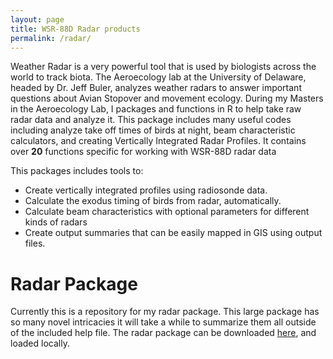 ```yaml
---
layout: page
title: WSR-88D Radar products
permalink: /radar/
---
```


Weather Radar is a very powerful tool that is used by biologists across the world to track biota. The Aeroecology lab at the University of Delaware, headed by Dr. Jeff Buler, analyzes weather radars to answer important questions about Avian Stopover and movement ecology. During my Masters in the Aeroecology Lab, I packages and functions in R to help take raw radar data and analyze it. This package includes many useful codes including analyze take off times of birds at night, beam characteristic calculators, and creating Vertically Integrated Radar Profiles. It contains over **20** functions specific for working with WSR-88D radar data

This packages includes tools to:  
* Create vertically integrated profiles using radiosonde data.
* Calculate the exodus timing of birds from radar, automatically.
* Calculate beam characteristics with optional parameters for different kinds of radars
* Create output summaries that can be easily mapped in GIS using output files.

# Radar Package
Currently this is a repository for my radar package. This large package has so many novel intricacies it will take a while to summarize them all outside of the included help file. The radar package can be downloaded [here](https://github.com/birderboone/Radar), and loaded locally.  

